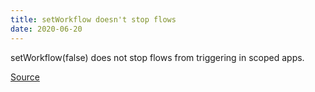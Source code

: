 ```yaml
---
title: setWorkflow doesn't stop flows
date: 2020-06-20
---
```


setWorkflow(false) does not stop flows from triggering in scoped apps.

[Source](https://community.servicenow.com/community?id=community_question&sys_id=f5c4e8cedb1a7380190dfb2439961969)

